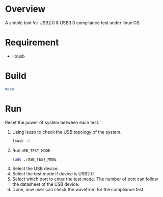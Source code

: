 ﻿<!--
 Copyright (c) 2023 innodisk Crop.
 
 This software is released under the MIT License.
 https://opensource.org/licenses/MIT
-->

# Overview
A simple tool for USB2.0 & USB3.0 compliance test under linux OS.

# Requirement
- libusb

# Build
```bash
make 
```

# Run
Reset the power of system between each test.
1. Using lsusb to check the USB topology of the system.
    ```bash
    lsusb -t
    ```
2. Run `USB_TEST_MODE`.
    ```bash
    sudo ./USB_TEST_MODE
    ```
3. Select the USB device.
4. Select the test mode if device is USB2.0.
5. Select which port to enter the test mode. The number of port can follow the datasheet of the USB device.
6. Done, now user can check the wavefrom for the compliance test. 
   